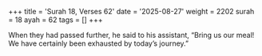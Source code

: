 +++
title = 'Surah 18, Verses 62'
date = '2025-08-27'
weight = 2202
surah = 18
ayah = 62
tags = []
+++

When they had passed further, he said to his assistant, “Bring us our meal! We have certainly been exhausted by today’s journey.”